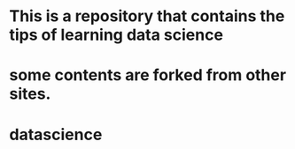 
# This is a repository that contains the tips of learning data science
# some contents are forked from other sites.


# datascience
